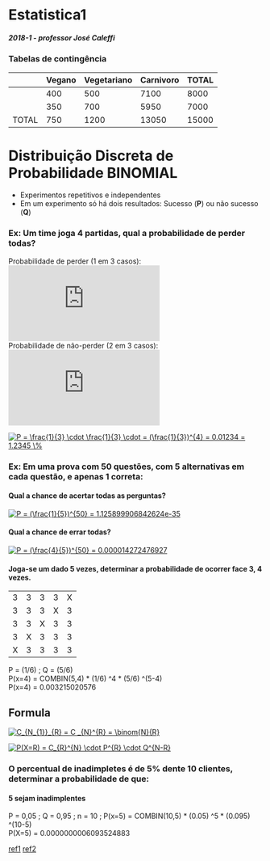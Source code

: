# Estatistica1 
##### 2018-1 - professor José Caleffi

### Tabelas de contingência 


|       | Vegano | Vegetariano | Carnivoro | TOTAL |
|-------|--------|-------------|-----------|-------|
|       | 400    | 500         | 7100      | 8000  |
|       | 350    | 700         | 5950      | 7000  |
| TOTAL | 750    | 1200        | 13050     | 15000 |


# Distribuição Discreta de Probabilidade BINOMIAL 

- Experimentos repetitivos e independentes
- Em um experimento só há dois resultados: Sucesso (**P**) ou não sucesso (**Q**)

### Ex: Um time joga 4 partidas, qual a probabilidade de perder todas?

Probabilidade de perder (1 em 3 casos):  
![1/3](https://latex.codecogs.com/gif.latex?P%20%3D%20%5Cfrac%7B1%7D%7B3%7D)  
Probabilidade de não-perder (2 em 3 casos):  
![2/3](https://latex.codecogs.com/gif.latex?Q%20%3D%20%5Cfrac%7B2%7D%7B3%7D)

<a href="https://www.codecogs.com/eqnedit.php?latex=P&space;=&space;\frac{1}{3}&space;\cdot&space;\frac{1}{3}&space;\cdot&space;=&space;(\frac{1}{3})^{4}&space;=&space;0.01234&space;=&space;1.2345&space;\%" target="_blank"><img src="https://latex.codecogs.com/gif.latex?P&space;=&space;\frac{1}{3}&space;\cdot&space;\frac{1}{3}&space;\cdot&space;=&space;(\frac{1}{3})^{4}&space;=&space;0.01234&space;=&space;1.2345&space;\%" title="P = \frac{1}{3} \cdot \frac{1}{3} \cdot = (\frac{1}{3})^{4} = 0.01234 = 1.2345 \%" /></a>

### Ex: Em uma prova com 50 questões, com 5 alternativas em cada questão, e apenas 1 correta:
#### Qual a chance de acertar todas as perguntas?

<a href="https://www.codecogs.com/eqnedit.php?latex=P&space;=&space;(\frac{1}{5})^{50}&space;=&space;1.125899906842624e-35" target="_blank"><img src="https://latex.codecogs.com/gif.latex?P&space;=&space;(\frac{1}{5})^{50}&space;=&space;1.125899906842624e-35" title="P = (\frac{1}{5})^{50} = 1.125899906842624e-35" /></a>

#### Qual a chance de errar todas?
<a href="https://www.codecogs.com/eqnedit.php?latex=P&space;=&space;(\frac{4}{5})^{50}&space;=&space;0.000014272476927" target="_blank"><img src="https://latex.codecogs.com/gif.latex?P&space;=&space;(\frac{4}{5})^{50}&space;=&space;0.000014272476927" title="P = (\frac{4}{5})^{50} = 0.000014272476927" /></a>

#### Joga-se um dado 5 vezes, determinar a probabilidade de ocorrer face 3, 4 vezes.
|   |   |   |   |   |
|---|---|---|---|---|
| 3 | 3 | 3 | 3 | X |
| 3 | 3 | 3 | X | 3 |
| 3 | 3 | X | 3 | 3 |
| 3 | X | 3 | 3 | 3 |
| X | 3 | 3 | 3 | 3 |

P = (1/6) ; Q = (5/6)  
P(x=4) = COMBIN(5,4) * (1/6) ^4 * (5/6) ^(5-4)  
P(x=4) = 0.003215020576  

## Formula 
<a href="https://www.codecogs.com/eqnedit.php?latex=C_{N_{1}}_{R}&space;=&space;C&space;_{N}^{R}&space;=&space;\binom{N}{R}" target="_blank"><img src="https://latex.codecogs.com/gif.latex?C_{N_{1}}_{R}&space;=&space;C&space;_{N}^{R}&space;=&space;\binom{N}{R}" title="C_{N_{1}}_{R} = C _{N}^{R} = \binom{N}{R}" /></a>

<a href="https://www.codecogs.com/eqnedit.php?latex=P(X=R)&space;=&space;C_{R}^{N}&space;\cdot&space;P^{R}&space;\cdot&space;Q^{N-R}" target="_blank"><img src="https://latex.codecogs.com/gif.latex?P(X=R)&space;=&space;C_{R}^{N}&space;\cdot&space;P^{R}&space;\cdot&space;Q^{N-R}" title="P(X=R) = C_{R}^{N} \cdot P^{R} \cdot Q^{N-R}" /></a>

### O percentual de inadimpletes é de 5% dente 10 clientes, determinar a probabilidade de que:
#### 5 sejam inadimplentes
P = 0,05 ; Q = 0,95 ; n = 10 ; P(x=5) = COMBIN(10,5) * (0.05) ^5 * (0.095) ^(10-5)  
P(X=5) = 0.0000000006093524883  


[ref1](https://github.com/STAT545-UBC/Discussion/issues/102)
[ref2](https://github.com/github/markup/issues/897)
